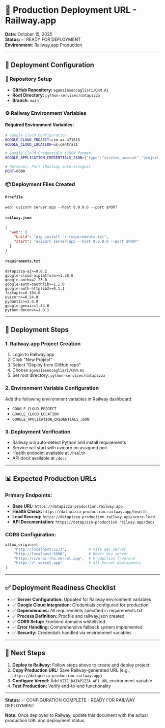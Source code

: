 # 🚀 Production Deployment URL - Railway.app

**Date:** October 15, 2025  
**Status:** ✅ READY FOR DEPLOYMENT  
**Environment:** Railway.app Production  

---

## 🎯 Deployment Configuration

### 📁 **Repository Setup**
- **GitHub Repository:** `agenziaseocagliari/CRM.AI`
- **Root Directory:** `python-services/datapizza`
- **Branch:** `main`

### ⚙️ **Railway Environment Variables**

#### Required Environment Variables:
```bash
# Google Cloud Configuration
GOOGLE_CLOUD_PROJECT=crm-ai-471815
GOOGLE_CLOUD_LOCATION=us-central1

# Google Cloud Credentials (JSON format)
GOOGLE_APPLICATION_CREDENTIALS_JSON={"type":"service_account","project_id":"crm-ai-471815","private_key_id":"e610b874e802979e6f14f2d38981ce73148bd71","private_key":"-----BEGIN PRIVATE KEY-----\nMIIEvQIBADANBgkqhkiG9w0BAQEFAASCBKcwggSjAgEAAoIBAQCecCwfLMU7W2Vv\n15d5pBu8sPuPMUrEC8bj3/EqOr5LgbU1cGeWONBIjODw4jNFwbKTQ5ETzO+prz9y\nFqio+pLc6taPG1tpTNeeEG+W+36xZaUxzV1+kKo2crASXKFkbcrQLDSa/JGRX79D\nAFbsFOPRkejDmGSUOP1BvhENGFbFOUuarV6UvhQF3k+Znt6Io5s7fx0cDbKVQCJT\nkRlq4HEapkEGcNaIaSSNty1+6q/Aa6vD1bytblxELEeMBnJfpY0ilezn+/DDtYHU\ng06xxt+we3CTTyapPhXUfjt/2SQd+ysq2X6gXh+fJxlAdwukA4BM1+bhBOqCQvUN\n/LWfxVeBAgMBAAECggEAA/Dx5Aei015raEwSYEwBBaFYbKAzBivt02LRdrW14J52\nIcFtTjsVEUzx1oQl9t0B4nBqljXBm3S4zQ97vBJZn2W3FyG81SJ8dZnekMCqTuLi\nqFm9suWJ2mdhcl98A0nI4wNKfrV8MIPTd+j1AJPnc+HfiqgKjnZZdG50MaFynR7M\n94yNe9Uai+aVbKCJSrHPJ4mHiihlBgRYvhc0azzLl4EiaqHuf7lEgYxPg5B6IrXy\nGse+SCn3Cj6lf7EUGLK6+5GYqR9Mqkzxdjg6EeqgooKeBUtIHIx8WJo5itLSnAeW\nASBG7k94NHnAwoZBAB754ckNcsdnWLFsYJYKgPpQcQKBgQDSJWFXytUFdzqCfN/R\n3+9XHKNzTfRZ/0WRcLpwnnocwgAIxU8tqNeajBmnEkQU3UmLTl94obQZZ02pJI1A\nicgeDtW4lhVvB1VZBMSNJJRNcrNSoHQQUvpd9i9CrlbSXidGbEYQ+25rXDnvnMze\nqEHhuzBHT6nOswPry9bU+uppKQKBgQDBAmz1amHpTQUH7TYXf0V3D985Q0s21on5\nIBbEDWqOjsodH+drcyLLysMBrJpnWf48I6wyPMLTnM+VhKE7StdSDtTHWGJb9EL9\nK6hBUCjx7iCZY5iPZTTbJbUPB9zv0wiIaoUhKAihYxXL90gbGf0OI0WtfdQo8hqi\nFmNratJOmQKBgCKH8+vqL4Dba6jffiPNiVWmJhGfYKSdNsBEZs50rBonorvOOEmH\ncg46MUjrznYjOp+CfFulLqPx/qfpkrBlM5YE2Aeh2dnJubOL/gQ3W4syatcL+KZq\nDCv+dRue7DNbN1byGb1Wo3lOyVJfUKbRvSmria5eH8gQUHehoiaTKIupAoGBALxV\n75hyXGRZQYWAlP3MtS3/EOVBow05v5yXEV/xb374GoTc8ubIjLWrfyoNEQW0rP5m\nGMtUuw/evji6GNJQr1dlHX//4Mq1yQBeL2q8G5gnsyu6Ic4bBb6qRskJ9S8YEAV9\nW7cE55cDputGutenPmUjSgSG+hWSWSa9DfptXBZRAoGAV9OaUu5BAvyWm2FDQPR1\nfhHDkIIHsxlSMEOZt4c6VhrNN3Rfv0IFrAajf/cNyYs0Vf+rmTFGPkXn7yp0Wbo5\nYkCjX2ijuGZlGy5PAlewH3gTAWfHl9gbpz/RVKPflGabXK9rDpMaSNIXTk+iNBcv\nMHuIppEyU9I9IpUFbkNNtv4=\n-----END PRIVATE KEY-----\n","client_email":"datapizza-service@crm-ai-471815.iam.gserviceaccount.com","client_id":"109365808197297095015","auth_uri":"https://accounts.google.com/o/oauth2/auth","token_uri":"https://oauth2.googleapis.com/token","auth_provider_x509_cert_url":"https://www.googleapis.com/oauth2/v1/certs","client_x509_cert_url":"https://www.googleapis.com/robot/v1/metadata/x509/datapizza-service%40crm-ai-471815.iam.gserviceaccount.com","universe_domain":"googleapis.com"}

# Optional: Port (Railway auto-assigns)
PORT=8000
```

### 📦 **Deployment Files Created**

#### `Procfile`
```
web: uvicorn server:app --host 0.0.0.0 --port $PORT
```

#### `railway.json`
```json
{
  "web": {
    "build": "pip install -r requirements.txt",
    "start": "uvicorn server:app --host 0.0.0.0 --port $PORT"
  }
}
```

#### `requirements.txt`
```
datapizza-ai>=0.0.2
google-cloud-aiplatform>=1.38.0
google-auth>=2.23.0
google-auth-oauthlib>=1.1.0
google-auth-httplib2>=0.1.1
fastapi>=0.104.0
uvicorn>=0.24.0
pydantic>=2.0.0
google-genai>=1.44.0
python-dotenv>=1.0.1
```

---

## 🚀 **Deployment Steps**

### 1. Railway.app Project Creation
1. Login to Railway.app
2. Click "New Project"
3. Select "Deploy from GitHub repo"
4. Choose `agenziaseocagliari/CRM.AI`
5. Set root directory: `python-services/datapizza`

### 2. Environment Variable Configuration
Add the following environment variables in Railway dashboard:
- `GOOGLE_CLOUD_PROJECT`
- `GOOGLE_CLOUD_LOCATION`
- `GOOGLE_APPLICATION_CREDENTIALS_JSON`

### 3. Deployment Verification
- Railway will auto-detect Python and install requirements
- Service will start with uvicorn on assigned port
- Health endpoint available at `/health`
- API docs available at `/docs`

---

## 📊 **Expected Production URLs**

### Primary Endpoints:
- **Base URL:** `https://datapizza-production.railway.app`
- **Health Check:** `https://datapizza-production.railway.app/health`
- **Lead Scoring:** `https://datapizza-production.railway.app/score-lead`
- **API Documentation:** `https://datapizza-production.railway.app/docs`

### CORS Configuration:
```python
allow_origins=[
    "http://localhost:5173",          # Vite dev server
    "http://localhost:3000",          # React dev server  
    "https://crm-ai-rho.vercel.app",  # Production frontend
    "https://*.vercel.app"            # All Vercel deployments
]
```

---

## ✅ **Deployment Readiness Checklist**

- ✅ **Server Configuration:** Updated for Railway environment variables
- ✅ **Google Cloud Integration:** Credentials configured for production
- ✅ **Dependencies:** All requirements specified in requirements.txt
- ✅ **Process Definition:** Procfile and railway.json created
- ✅ **CORS Setup:** Frontend domains whitelisted
- ✅ **Error Handling:** Comprehensive fallback system implemented
- ✅ **Security:** Credentials handled via environment variables

---

## 🎯 **Next Steps**

1. **Deploy to Railway:** Follow steps above to create and deploy project
2. **Copy Production URL:** Save Railway-generated URL (e.g., `https://datapizza-production.railway.app`)
3. **Configure Vercel:** Add `VITE_DATAPIZZA_API_URL` environment variable
4. **Test Production:** Verify end-to-end functionality

---

**Status:** ✅ CONFIGURATION COMPLETE - READY FOR RAILWAY DEPLOYMENT

**Note:** Once deployed to Railway, update this document with the actual production URL and deployment status.